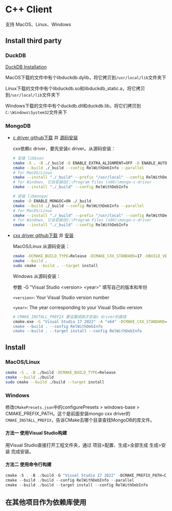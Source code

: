 # C++ Client

支持 MacOS、Linux、Windows

## Install third party

### DuckDB

[DuckDB Installation](https://duckdb.org/docs/installation/?version=stable&environment=cplusplus&platform=macos&download_method=direct)

MacOS下载的文件中有个libduckdb.dylib，将它拷贝到`/usr/local/lib`文件夹下

Linux下载的文件中有个libduckdb.so和libduckdb_static.a，将它拷贝到`/usr/local/lib`文件夹下

Windows下载的文件中有个duckdb.dll和duckdb.lib，将它们拷贝到`C:\Windows\System32`文件夹下

### MongoDB

- [c driver github下载](https://github.com/mongodb/mongo-c-driver/releases) 并 [源码安装](https://www.mongodb.com/docs/languages/c/c-driver/current/install-from-source/#std-label-c-install-from-source)

    cxx依赖c driver，要先安装c driver。从源码安装：

    ```sh
    # 安装 libbson
    cmake -S . -B ./_build -D ENABLE_EXTRA_ALIGNMENT=OFF -D ENABLE_AUTOMATIC_INIT_AND_CLEANUP=OFF -D CMAKE_BUILD_TYPE=RelWithDebInfo -D ENABLE_MONGOC=OFF 
    cmake --build ./_build --config RelWithDebInfo --parallel
    # for MacOS/Linux
    cmake --install "./_build" --prefix "/usr/local" --config RelWithDebInfo
    # for Windows. 它会安装在C:\Program Files (x86)\mongo-c-driver
    cmake --install "./_build" --config RelWithDebInfo

    # 安装 libmongoc
    cmake -D ENABLE_MONGOC=ON ./_build
    cmake --build ./_build --config RelWithDebInfo --parallel
    # for MacOS/Linux
    cmake --install "./_build" --prefix "/usr/local" --config RelWithDebInfo
    # for Windows. 它会安装在C:\Program Files (x86)\mongo-c-driver
    cmake --install "./_build" --config RelWithDebInfo
    ```

- [cxx driver github下载](https://github.com/mongodb/mongo-cxx-driver/releases)  并 [安装](https://www.mongodb.com/zh-cn/docs/languages/cpp/cpp-driver/current/get-started/download-and-install/)

    MacOS/Linux 从源码安装：

    ```sh
    cmake -DCMAKE_BUILD_TYPE=Release -DCMAKE_CXX_STANDARD=17 -DBUILD_VERSION="4.0.0"
    cmake --build .
    sudo cmake --build . --target install
    ```

    Windows 从源码安装：

    参数 -G "Visual Studio \<version> \<year>" 填写自己的版本和年份

    `<version>`: Your Visual Studio version number

    `<year>`: The year corresponding to your Visual Studio version

    ```sh
    # CMAKE_INSTALL_PREFIX 要设置成刚才安装c driver的路径
    cmake.exe -G "Visual Studio 17 2022" -A "x64" -DCMAKE_CXX_STANDARD=17 -DCMAKE_INSTALL_PREFIX=C:\"Program Files (x86)"\mongo-c-driver -DBUILD_VERSION="4.0.0"
    cmake --build . --config RelWithDebInfo
    cmake --build . --target install --config RelWithDebInfo
    ```

## Install

### MacOS/Linux

```sh
cmake -S . -B ./build -DCMAKE_BUILD_TYPE=Release
cmake --build ./build
sudo cmake --build ./build --target install
```

### Windows

修改`CMakePresets.json`中的configurePresets > windows-base > CMAKE_PREFIX_PATH。这个是前面安装mongo cxx driver的`CMAKE_INSTALL_PREFIX`，告诉CMake去哪个目录查找MongoDB的库文件。

#### 方法一 使用Visual Studio构建

用Visual Studio直接打开工程文件夹，通过 项目>配置、生成>全部生成 生成>安装 完成安装。

#### 方法二 使用命令行构建

```powershell
cmake -S . -B ./build -G "Visual Studio 17 2022" -DCMAKE_PREFIX_PATH=C:\"Program Files (x86)"\mongo-c-driver
cmake --build ./build --config RelWithDebInfo --parallel
cmake --build ./build --target install --config RelWithDebInfo
```

## 在其他项目作为依赖库使用



